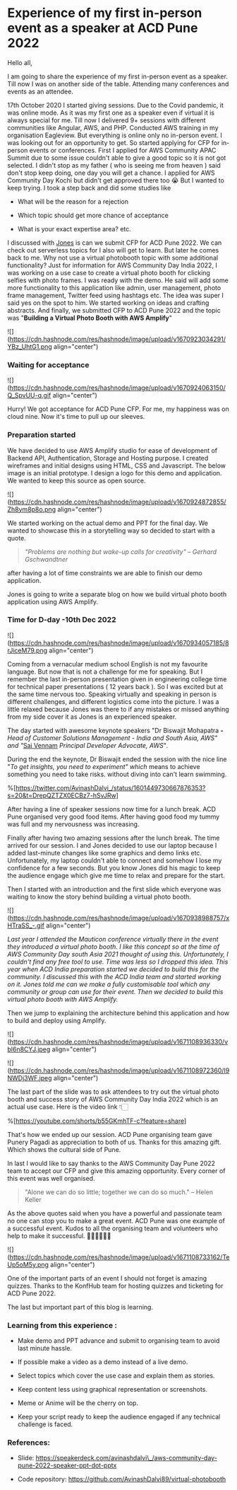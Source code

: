 # Experience of my first in-person event as a speaker at ACD Pune 2022

Hello all,

I am going to share the experience of my first in-person event as a speaker. Till now I was on another side of the table. Attending many conferences and events as an attendee.

17th October 2020 I started giving sessions. Due to the Covid pandemic, it was online mode. As it was my first one as a speaker even if virtual it is always special for me. Till now I delivered 9+ sessions with different communities like Angular, AWS, and PHP. Conducted AWS training in my organisation Eagleview. But everything is online only no in-person event. I was looking out for an opportunity to get. So started applying for CFP for in-person events or conferences. First I applied for AWS Community APAC Summit due to some issue couldn't able to give a good topic so it is not got selected. I didn't stop as my father ( who is seeing me from heaven ) said don't stop keep doing, one day you will get a chance. I applied for AWS Community Day Kochi but didn't get approved there too 😭 But I wanted to keep trying. I took a step back and did some studies like

*   What will be the reason for a rejection
    
*   Which topic should get more chance of acceptance
    
*   What is your exact expertise area? etc.
    

I discussed with [Jones](https://twitter.com/zachjonesnoel) is can we submit CFP for ACD Pune 2022. We can check out serverless topics for I also will get to learn. But later he comes back to me. Why not use a virtual photobooth topic with some additional functionality? Just for information for AWS Community Day India 2022, I was working on a use case to create a virtual photo booth for clicking selfies with photo frames. I was ready with the demo. He said will add some more functionality to this application like admin, user management, photo frame management, Twitter feed using hashtags etc. The idea was super I said yes on the spot to him. We started working on ideas and crafting abstracts. And finally, we submitted CFP to ACD Pune 2022 and the topic was "**Building a Virtual Photo Booth with AWS Amplify**"

![](https://cdn.hashnode.com/res/hashnode/image/upload/v1670923034291/YBz_UhtG1.png align="center")

### Waiting for acceptance

![](https://cdn.hashnode.com/res/hashnode/image/upload/v1670924063150/Q_SpvUU-q.gif align="center")

Hurry! We got acceptance for ACD Pune CFP. For me, my happiness was on cloud nine. Now it's time to pull up our sleeves.

### Preparation started

We have decided to use AWS Amplify studio for ease of development of Backend API, Authentication, Storage and Hosting purpose. I created wireframes and initial designs using HTML, CSS and Javascript. The below image is an initial prototype. I design a logo for this demo and application. We wanted to keep this source as open source.

![](https://cdn.hashnode.com/res/hashnode/image/upload/v1670924872855/Zh8ym8p8o.png align="center")

We started working on the actual demo and PPT for the final day. We wanted to showcase this in a storytelling way so decided to start with a quote.

> *"Problems are nothing but wake-up calls for creativity" – Gerhard Gschwandtner*

after having a lot of time constraints we are able to finish our demo application.

Jones is going to write a separate blog on how we build virtual photo booth application using AWS Amplify.

### Time for D-day -10th Dec 2022

![](https://cdn.hashnode.com/res/hashnode/image/upload/v1670934057185/8rJiceM79.png align="center")

Coming from a vernacular medium school English is not my favourite language. But now that is not a challenge for me for speaking. But I remember the last in-person presentation given in engineering college time for technical paper presentations ( 12 years back ). So I was excited but at the same time nervous too. Speaking virtually and speaking in person is different challenges, and different logistics come into the picture. I was a little relaxed because Jones was there to if any mistakes or missed anything from my side cover it as Jones is an experienced speaker.

The day started with awesome keynote speakers "Dr Biswajit Mohapatra **-** *Head of Customer Solutions Management - India and South Asia, AWS" and "*[Sai Vennam](https://twitter.com/birdsaiview) *Principal Developer Advocate, AWS*"*.*

During the end the keynote, Dr Biswajit ended the session with the nice line "*To get insights, you need to experiment" which* means to achieve something you need to take risks. without diving into can't learn swimming.

%[https://twitter.com/AvinashDalvi_/status/1601449730667876353?s=20&t=DrepQZTZX0ECBz7-hSvJRw] 

After having a line of speaker sessions now time for a lunch break. ACD Pune organised very good food items. After having good food my tummy was full and my nervousness was increasing.

Finally after having two amazing sessions after the lunch break. The time arrived for our session. I and Jones decided to use our laptop because I added last-minute changes like some graphics and demo links etc. Unfortunately, my laptop couldn't able to connect and somehow I lose my confidence for a few seconds. But you know Jones did his magic to keep the audience engage which give me time to relax and prepare for the start.

Then I started with an introduction and the first slide which everyone was waiting to know the story behind building a virtual photo booth.

![](https://cdn.hashnode.com/res/hashnode/image/upload/v1670938988757/xHTraSS_-.gif align="center")

*Last year I attended the Mauticon conference virtually there in the event they introduced a virtual photo booth. I like this concept so at the time of AWS Community Day south Asia 2021 thought of using this. Unfortunately, I couldn't find any free tool to use. Time was less so I dropped this idea. This year when ACD India preparation started we decided to build this for the community. I discussed this with the ACD India team and started working on it. Jones told me can we make a fully customisable tool which any community or group can use for their event. Then we decided to build this virtual photo booth with AWS Amplify.*

Then we jump to explaining the architecture behind this application and how to build and deploy using Amplify.

![](https://cdn.hashnode.com/res/hashnode/image/upload/v1671108936330/vbl6n8CYJ.jpeg align="center")

![](https://cdn.hashnode.com/res/hashnode/image/upload/v1671108972360/I9NWDj3WF.jpeg align="center")

The last part of the slide was to ask attendees to try out the virtual photo booth and success story of AWS Community Day India 2022 which is an actual use case. Here is the video link 👇🏻

%[https://youtube.com/shorts/b55GKmhTF-c?feature=share] 

That's how we ended up our session. ACD Pune organising team gave Punery Pagadi as appreciation to both of us. Thanks for this amazing gift. Which shows the cultural side of Pune.

In last I would like to say thanks to the AWS Community Day Pune 2022 team to accept our CFP and give this amazing opportunity. Every corner of this event was well organised.

> "Alone we can do so little; together we can do so much." – Helen Keller

As the above quotes said when you have a powerful and passionate team no one can stop you to make a great event. ACD Pune was one example of a successful event. Kudos to all the organising team and volunteers who help to make it successful. 👏🏻👏🏻👏🏻

![](https://cdn.hashnode.com/res/hashnode/image/upload/v1671108733162/TeUp5oM5y.png align="center")

One of the important parts of an event I should not forget is amazing quizzes. Thanks to the KonfHub team for hosting quizzes and ticketing for ACD Pune 2022.

The last but important part of this blog is learning.

### Learning from this experience :

*   Make demo and PPT advance and submit to organising team to avoid last minute hassle.
    
*   If possible make a video as a demo instead of a live demo.
    
*   Select topics which cover the use case and explain them as stories.
    
*   Keep content less using graphical representation or screenshots.
    
*   Meme or Anime will be the cherry on top.
    
*   Keep your script ready to keep the audience engaged if any technical challenge is faced.
    

### References:

*   Slide: https://speakerdeck.com/avinashdalvi\_/aws-community-day-pune-2022-speaker-ppt-dot-pptx
    
*   Code repository: https://github.com/AvinashDalvi89/virtual-photobooth